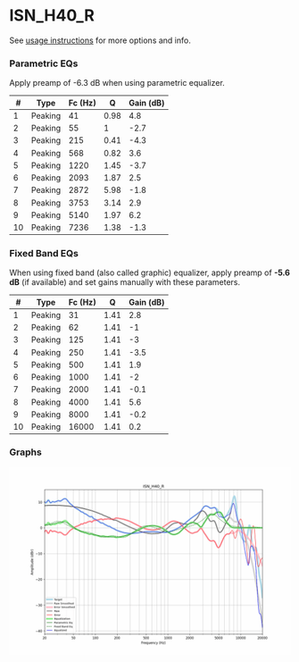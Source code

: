 # ISN_H40_R
See [usage instructions](https://github.com/jaakkopasanen/AutoEq#usage) for more options and info.

### Parametric EQs
Apply preamp of -6.3 dB when using parametric equalizer.

|   # | Type    |   Fc (Hz) |    Q |   Gain (dB) |
|-----|---------|-----------|------|-------------|
|   1 | Peaking |        41 | 0.98 |         4.8 |
|   2 | Peaking |        55 | 1    |        -2.7 |
|   3 | Peaking |       215 | 0.41 |        -4.3 |
|   4 | Peaking |       568 | 0.82 |         3.6 |
|   5 | Peaking |      1220 | 1.45 |        -3.7 |
|   6 | Peaking |      2093 | 1.87 |         2.5 |
|   7 | Peaking |      2872 | 5.98 |        -1.8 |
|   8 | Peaking |      3753 | 3.14 |         2.9 |
|   9 | Peaking |      5140 | 1.97 |         6.2 |
|  10 | Peaking |      7236 | 1.38 |        -1.3 |

### Fixed Band EQs
When using fixed band (also called graphic) equalizer, apply preamp of **-5.6 dB** (if available) and set gains manually with these parameters.

|   # | Type    |   Fc (Hz) |    Q |   Gain (dB) |
|-----|---------|-----------|------|-------------|
|   1 | Peaking |        31 | 1.41 |         2.8 |
|   2 | Peaking |        62 | 1.41 |        -1   |
|   3 | Peaking |       125 | 1.41 |        -3   |
|   4 | Peaking |       250 | 1.41 |        -3.5 |
|   5 | Peaking |       500 | 1.41 |         1.9 |
|   6 | Peaking |      1000 | 1.41 |        -2   |
|   7 | Peaking |      2000 | 1.41 |        -0.1 |
|   8 | Peaking |      4000 | 1.41 |         5.6 |
|   9 | Peaking |      8000 | 1.41 |        -0.2 |
|  10 | Peaking |     16000 | 1.41 |         0.2 |

### Graphs
![](./ISN_H40_R.png)
